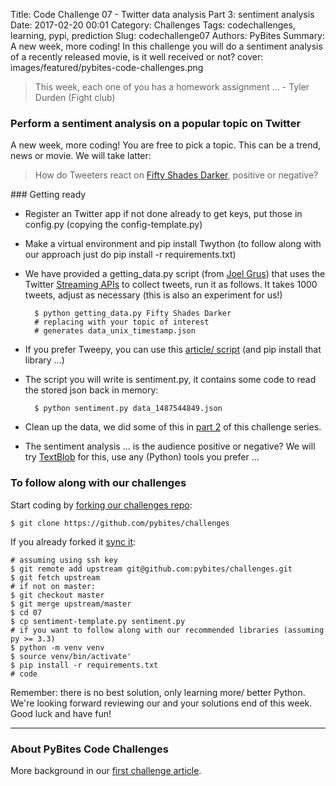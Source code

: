 Title: Code Challenge 07 - Twitter data analysis Part 3: sentiment analysis
Date: 2017-02-20 00:01
Category: Challenges
Tags: codechallenges, learning, pypi, prediction
Slug: codechallenge07
Authors: PyBites
Summary: A new week, more coding! In this challenge you will do a sentiment analysis of a recently released movie, is it well received or not?
cover: images/featured/pybites-code-challenges.png

> This week, each one of you has a homework assignment ... - Tyler Durden (Fight club)

### Perform a sentiment analysis on a popular topic on Twitter

A new week, more coding! You are free to pick a topic. This can be a trend, news or movie. We will take latter:

> How do Tweeters react on [Fifty Shades Darker](http://www.imdb.com/title/tt4465564/?ref_=nv_sr_1), positive or negative?

### Getting ready

* Register an Twitter app if not done already to get keys, put those in config.py (copying the config-template.py)

* Make a virtual environment and pip install Twython (to follow along with our approach just do pip install -r requirements.txt)

* We have provided a getting_data.py script (from [Joel Grus](https://github.com/joelgrus/data-science-from-scratch/blob/master/code-python3/getting_data.py)) that uses the Twitter [Streaming APIs](https://dev.twitter.com/streaming/overview) to collect tweets, run it as follows. It takes 1000 tweets, adjust as necessary (this is also an experiment for us!)

        $ python getting_data.py Fifty Shades Darker
        # replacing with your topic of interest
        # generates data_unix_timestamp.json

* If you prefer Tweepy, you can use this [article/ script](https://marcobonzanini.com/2015/03/02/mining-twitter-data-with-python-part-1/) (and pip install that library ...)

* The script you will write is sentiment.py, it contains some code to read the stored json back in memory:

        $ python sentiment.py data_1487544849.json

* Clean up the data, we did some of this in [part 2](http://pybit.es/codechallenge05_review.html) of this challenge series.

* The sentiment analysis ... is the audience positive or negative? We will try [TextBlob](https://textblob.readthedocs.io/en/dev/) for this, use any (Python) tools you prefer ...

### To follow along with our challenges

Start coding by [forking our challenges repo](https://github.com/pybites/challenges):

    $ git clone https://github.com/pybites/challenges

If you already forked it [sync it](https://help.github.com/articles/syncing-a-fork/):

    # assuming using ssh key
    $ git remote add upstream git@github.com:pybites/challenges.git
    $ git fetch upstream
    # if not on master:
    $ git checkout master
    $ git merge upstream/master
    $ cd 07
	$ cp sentiment-template.py sentiment.py
	# if you want to follow along with our recommended libraries (assuming py >= 3.3)
	$ python -m venv venv 
	$ source venv/bin/activate'
	$ pip install -r requirements.txt
    # code

Remember: there is no best solution, only learning more/ better Python. We're looking forward reviewing our and your solutions end of this week. Good luck and have fun!

---

### About PyBites Code Challenges

More background in our [first challenge article](http://pybit.es/codechallenge01.html).
